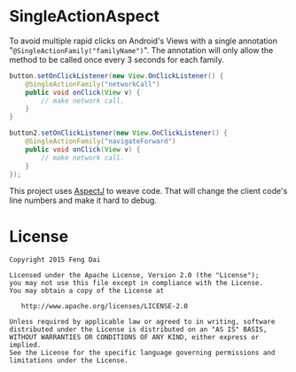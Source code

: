 # SingleActionAspect
To avoid multiple rapid clicks on Android's Views with a single annotation "```@SingleActionFamily("familyName")```".
The annotation will only allow the method to be called once every 3 seconds for each family.


```java
button.setOnClickListener(new View.OnClickListener() {
    @SingleActionFamily("networkCall")
    public void onClick(View v) {
        // make network call.
    }
}

button2.setOnClickListener(new View.OnClickListener() {
    @SingleActionFamily("navigateForward")
    public void onClick(View v) {
        // make network call.
    }
});
```

This project uses [AspectJ][AspectJ] to weave code. That will change the client code's line numbers and make it hard to debug. 


# License

    Copyright 2015 Feng Dai

    Licensed under the Apache License, Version 2.0 (the "License");
    you may not use this file except in compliance with the License.
    You may obtain a copy of the License at

       http://www.apache.org/licenses/LICENSE-2.0

    Unless required by applicable law or agreed to in writing, software
    distributed under the License is distributed on an "AS IS" BASIS,
    WITHOUT WARRANTIES OR CONDITIONS OF ANY KIND, either express or implied.
    See the License for the specific language governing permissions and
    limitations under the License.



[AspectJ]:https://github.com/eclipse/org.aspectj
